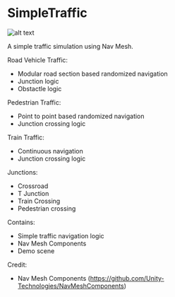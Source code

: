 # SimpleTraffic
![alt text][logo]

[logo]: https://github.com/Kink3d/SimpleTraffic/blob/master/Screenshots/Demo.gif "Demo Scene"

A simple traffic simulation using Nav Mesh.

Road Vehicle Traffic:
- Modular road section based randomized navigation
- Junction logic
- Obstactle logic

Pedestrian Traffic:
- Point to point based randomized navigation
- Junction crossing logic

Train Traffic:
- Continuous navigation
- Junction crossing logic

Junctions:
- Crossroad
- T Junction
- Train Crossing
- Pedestrian crossing

Contains:
- Simple traffic navigation logic
- Nav Mesh Components
- Demo scene

Credit:
- Nav Mesh Components (https://github.com/Unity-Technologies/NavMeshComponents)
